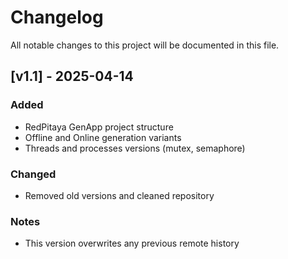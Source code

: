 # Changelog

All notable changes to this project will be documented in this file.

## [v1.1] - 2025-04-14
### Added
- RedPitaya GenApp project structure
- Offline and Online generation variants
- Threads and processes versions (mutex, semaphore)

### Changed
- Removed old versions and cleaned repository

### Notes
- This version overwrites any previous remote history

